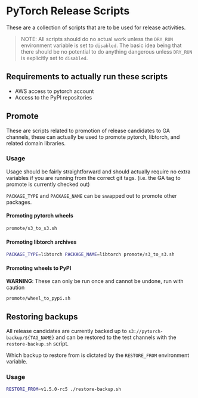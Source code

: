 # PyTorch Release Scripts

These are a collection of scripts that are to be used for release activities.

> NOTE: All scripts should do no actual work unless the `DRY_RUN` environment variable is set
>       to `disabled`.
>       The basic idea being that there should be no potential to do anything dangerous unless
>       `DRY_RUN` is explicitly set to `disabled`.

## Requirements to actually run these scripts
* AWS access to pytorch account
* Access to the PyPI repositories


## Promote

These are scripts related to promotion of release candidates to GA channels, these
can actually be used to promote pytorch, libtorch, and related domain libraries.

### Usage

Usage should be fairly straightforward and should actually require no extra variables
if you are running from the correct git tags. (i.e. the GA tag to promote is currently
checked out)

`PACKAGE_TYPE` and `PACKAGE_NAME` can be swapped out to promote other packages.

#### Promoting pytorch wheels
```bash
promote/s3_to_s3.sh
```

#### Promoting libtorch archives
```bash
PACKAGE_TYPE=libtorch PACKAGE_NAME=libtorch promote/s3_to_s3.sh
```

#### Promoting wheels to PyPI
**WARNING**: These can only be run once and cannot be undone, run with caution
```
promote/wheel_to_pypi.sh
```

## Restoring backups

All release candidates are currently backed up to `s3://pytorch-backup/${TAG_NAME}` and
can be restored to the test channels with the `restore-backup.sh` script.

Which backup to restore from is dictated by the `RESTORE_FROM` environment variable.

### Usage
```bash
RESTORE_FROM=v1.5.0-rc5 ./restore-backup.sh
```
